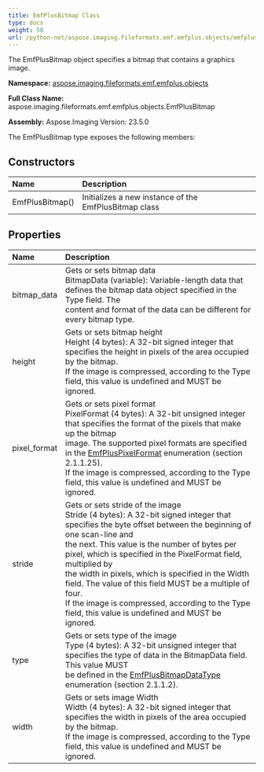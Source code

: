 ```yaml
---
title: EmfPlusBitmap Class
type: docs
weight: 50
url: /python-net/aspose.imaging.fileformats.emf.emfplus.objects/emfplusbitmap/
---
```


The EmfPlusBitmap object specifies a bitmap that contains a graphics image.

**Namespace:** [aspose.imaging.fileformats.emf.emfplus.objects](/imaging/python-net/aspose.imaging.fileformats.emf.emfplus.objects/)

**Full Class Name:** aspose.imaging.fileformats.emf.emfplus.objects.EmfPlusBitmap

**Assembly:**  Aspose.Imaging Version: 23.5.0

The EmfPlusBitmap type exposes the following members:
## **Constructors**
|**Name**|**Description**|
| :- | :- |
|EmfPlusBitmap()|Initializes a new instance of the EmfPlusBitmap class|
## **Properties**
|**Name**|**Description**|
| :- | :- |
|bitmap_data|Gets or sets bitmap data<br/>            BitmapData (variable): Variable-length data that defines the bitmap data object specified in the Type field. The<br/>            content and format of the data can be different for every bitmap type.|
|height|Gets or sets bitmap height<br/>            Height (4 bytes): A 32-bit signed integer that specifies the height in pixels of the area occupied by the bitmap.<br/>            If the image is compressed, according to the Type field, this value is undefined and MUST be ignored.|
|pixel_format|Gets or sets pixel format<br/>            PixelFormat (4 bytes): A 32-bit unsigned integer that specifies the format of the pixels that make up the bitmap<br/>            image. The supported pixel formats are specified in the [EmfPlusPixelFormat](/imaging/python-net/aspose.imaging.fileformats.emf.emfplus.consts/emfpluspixelformat/) enumeration (section<br/>            2.1.1.25).<br/>            If the image is compressed, according to the Type field, this value is undefined and MUST be ignored.|
|stride|Gets or sets stride of the image<br/>            Stride (4 bytes): A 32-bit signed integer that specifies the byte offset between the beginning of one scan-line and<br/>            the next. This value is the number of bytes per pixel, which is specified in the PixelFormat field, multiplied by<br/>            the width in pixels, which is specified in the Width field. The value of this field MUST be a multiple of four.<br/>            If the image is compressed, according to the Type field, this value is undefined and MUST be ignored.|
|type|Gets or sets type of the image<br/>            Type (4 bytes): A 32-bit unsigned integer that specifies the type of data in the BitmapData field. This value MUST<br/>            be defined in the [EmfPlusBitmapDataType](/imaging/python-net/aspose.imaging.fileformats.emf.emfplus.consts/emfplusbitmapdatatype/) enumeration (section 2.1.1.2).|
|width|Gets or sets image Width<br/>            Width (4 bytes): A 32-bit signed integer that specifies the width in pixels of the area occupied by the bitmap.<br/>            If the image is compressed, according to the Type field, this value is undefined and MUST be ignored.|
